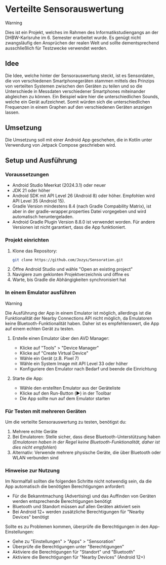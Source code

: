 # Verteilte Sensorauswertung

> [!WARNING]
> Dies ist ein Projekt, welches im Rahmen des Informatikstudiengangs an der DHBW-Karlsruhe im 6.
> Semester erarbeitet wurde. Es genügt nicht zwangsläufig den Ansprüchen der realen Welt und sollte
> dementsprechend ausschließlich für Testzwecke verwendet werden.

## Idee

Die Idee, welche hinter der Sensorauswertung steckt, ist es Sensordaten, die von verschiedenen
Smartphonegeräten stammen mittels des Prinzips von verteilten Systemen zwischen den Geräten zu
teilen und so die Unterschiede in Messdaten verschiedener Smartphones miteinander abgleichen zu
können. Ein Beispiel wäre hier die unterschiedlichen Sounds, welche ein Gerät aufzeichnet. Somit
würden sich die unterschiedlichen Frequenzen in einem Graphen auf den verschiedenen Geräten anzeigen
lassen.

## Umsetzung

Die Umsetzung soll mit einer Android App geschehen, die in Kotlin unter Verwendung von Jetpack
Compose geschrieben wird.

## Setup und Ausführung

### Voraussetzungen

- Android Studio Meerkat (2024.3.1) oder neuer
- JDK 21 oder höher
- Android SDK mit API Level 26 (Android 8) oder höher. Empfohlen wird API Level 35 (Android 15).
- Gradle Version mindestens 8.4 (nach Gradle Compability Matrix), ist aber in der
  gradle-wrapper.properties Datei
  vorgegeben und wird automatisch heruntergeladen.
- Android Gradle Plugin Version 8.8.0 ist verwendet worden. Für andere Versionen ist nicht
  garantiert, dass die App funktioniert.

### Projekt einrichten

1. Klone das Repository:
   ```bash
   git clone https://github.com/Jozys/Sensoration.git
   ```
2. Öffne Android Studio und wähle "Open an existing project"
3. Navigiere zum geklonten Projektverzeichnis und öffne es
4. Warte, bis Gradle die Abhängigkeiten synchronisiert hat

### In einem Emulator ausführen

> [!WARNING]
> Die Ausführung der App in einem Emulator ist möglich, allerdings ist die Funktionalität der Nearby
> Connections API nicht möglich, da Emulatoren keine Bluetooth-Funktionalität haben.
> Daher ist es empfehlenswert, die App auf einem echten Gerät zu testen.

1. Erstelle einen Emulator über den AVD Manager:

    - Klicke auf "Tools" > "Device Manager"
    - Klicke auf "Create Virtual Device"
    - Wähle ein Gerät (z.B. Pixel 7)
    - Wähle ein System Image mit API Level 33 oder höher
    - Konfiguriere den Emulator nach Bedarf und beende die Einrichtung

2. Starte die App:
    - Wähle den erstellten Emulator aus der Geräteliste
    - Klicke auf den Run-Button (▶️) in der Toolbar
    - Die App sollte nun auf dem Emulator starten

### Für Testen mit mehreren Geräten

Um die verteilte Sensorauswertung zu testen, benötigst du:

1. Mehrere echte Geräte
2. Bei Emulatoren: Stelle sicher, dass diese Bluetooth-Unterstützung haben (_Emulatoren haben in der
   Regel
   keine Bluetooth-Funktionalität, daher ist dies nicht empfohlen_)
3. Alternativ: Verwende mehrere physische Geräte, die über Bluetooth oder WLAN verbunden sind

### Hinweise zur Nutzung

Im Normalfall sollten die folgenden Schritte nicht notwendig sein, da die App automatisch die
benötigten Berechtigungen anfordert:

- Für die Bekanntmachung (Advertising) und das Auffinden von Geräten werden entsprechende
  Berechtigungen benötigt
- Bluetooth und Standort müssen auf allen Geräten aktiviert sein
- Bei Android 12+ werden zusätzliche Berechtigungen für "Nearby Devices" benötigt

Sollte es zu Problemen kommen, überprüfe die Berechtigungen in den App-Einstellungen:

- Gehe zu "Einstellungen" > "Apps" > "Sensoration"
- Überprüfe die Berechtigungen unter "Berechtigungen"
- Aktiviere die Berechtigungen für "Standort" und "Bluetooth"
- Aktiviere die Berechtigungen für "Nearby Devices" (Android 12+)

